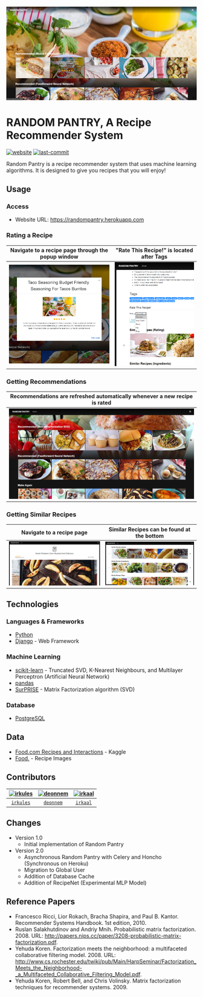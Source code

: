 
![randompantry](./randompantry.png)


# RANDOM PANTRY, A Recipe Recommender System

[![website](https://img.shields.io/website?url=https%3A%2F%2Frandompantry.herokuapp.com)](https://randompantry.herokuapp.com)
[![last-commit](https://img.shields.io/github/last-commit/irkules/randompantry)](https://github.com/irkaal/randompantry/commits/master)

Random Pantry is a recipe recommender system that uses machine learning algorithms. It is designed to give you recipes that you will enjoy!


## Usage

### Access
- Website URL: https://randompantry.herokuapp.com

### Rating a Recipe

| Navigate to a recipe page through the popup window |  "Rate This Recipe!" is located after Tags |
| :-------------------------: | :-------------------------: |
| ![randompantry](./media/modal.png) | ![randompantry](./media/rate.png) |

### Getting Recommendations

| Recommendations are refreshed automatically whenever a new recipe is rated |
| :-------------------------: |
| ![randompantry](./media/recommendations.png) |


### Getting Similar Recipes

| Navigate to a recipe page | Similar Recipes can be found at the bottom |
| :------: | :----: |
| ![randompantry](./media/recipe-detail.png) | ![randompantry](./media/similar-recipes.png) |



## Technologies
### Languages & Frameworks
* [Python](https://www.python.org)
* [Django](https://www.djangoproject.com/) - Web Framework

### Machine Learning
* [scikit-learn](https://scikit-learn.org) - Truncated SVD, K-Nearest Neighbours, and Multilayer Perceptron (Artificial Neural Network)
* [pandas](https://pandas.pydata.org/)
* [SurPRISE](http://surpriselib.com/) - Matrix Factorization algorithm (SVD)

### Database
* [PostgreSQL](https://www.postgresql.org/)

## Data
* [Food.com Recipes and Interactions](https://www.kaggle.com/shuyangli94/food-com-recipes-and-user-interactions) - Kaggle
* [Food.](https://www.food.com/) - Recipe Images


## Contributors
| [![irkules](https://avatars0.githubusercontent.com/u/55762386?s=400&v=4)](https://github.com/irkules) | [![deonnem](https://avatars3.githubusercontent.com/u/42830094?s=460&v=4)](https://github.com/deonnem) | [![irkaal](https://avatars0.githubusercontent.com/u/45277297?s=460&u=655fe8d05bb92cf2bad01027b304227e724a154b&v=4)](https://github.com/irkaal) |
| :-: | :-: | :-: |
| [`irkules`](http://github.com/irkules) | [`deonnem`](http://github.com/deonnem) | [`irkaal`](http://github.com/irkaal) |


## Changes
- Version 1.0
    - Initial implementation of Random Pantry
- Version 2.0
    - Asynchronous Random Pantry with Celery and Honcho (Synchronous on Heroku)
    - Migration to Global User
    - Addition of Database Cache
    - Addition of RecipeNet (Experimental MLP Model)


## Reference Papers
- Francesco Ricci, Lior Rokach, Bracha Shapira, and Paul B. Kantor. Recommender Systems Handbook. 1st edition, 2010.
- Ruslan Salakhutdinov and Andriy Mnih. Probabilistic matrix factorization. 2008. URL: http://papers.nips.cc/paper/3208-probabilistic-matrix-factorization.pdf.
- Yehuda Koren. Factorization meets the neighborhood: a multifaceted collaborative filtering model. 2008. URL: http://www.cs.rochester.edu/twiki/pub/Main/HarpSeminar/Factorization_Meets_the_Neighborhood-_a_Multifaceted_Collaborative_Filtering_Model.pdf.
- Yehuda Koren, Robert Bell, and Chris Volinsky. Matrix factorization techniques for recommender systems. 2009.
